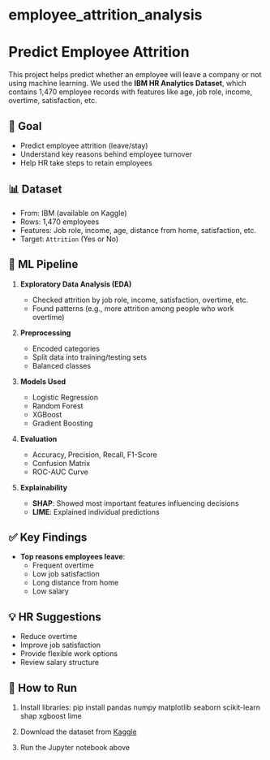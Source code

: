 # employee_attrition_analysis

# Predict Employee Attrition

This project helps predict whether an employee will leave a company or not using machine learning. We used the **IBM HR Analytics Dataset**, which contains 1,470 employee records with features like age, job role, income, overtime, satisfaction, etc.

## 🧠 Goal
- Predict employee attrition (leave/stay)
- Understand key reasons behind employee turnover
- Help HR take steps to retain employees

## 📊 Dataset
- From: IBM (available on Kaggle)
- Rows: 1,470 employees
- Features: Job role, income, age, distance from home, satisfaction, etc.
- Target: `Attrition` (Yes or No)

## 🔁 ML Pipeline

1. **Exploratory Data Analysis (EDA)**  
   - Checked attrition by job role, income, satisfaction, overtime, etc.
   - Found patterns (e.g., more attrition among people who work overtime)

2. **Preprocessing**
   - Encoded categories
   - Split data into training/testing sets
   - Balanced classes

3. **Models Used**
   - Logistic Regression
   - Random Forest
   - XGBoost
   - Gradient Boosting

4. **Evaluation**
   - Accuracy, Precision, Recall, F1-Score
   - Confusion Matrix
   - ROC-AUC Curve

5. **Explainability**
   - **SHAP**: Showed most important features influencing decisions
   - **LIME**: Explained individual predictions

## ✅ Key Findings

- **Top reasons employees leave**:
  - Frequent overtime
  - Low job satisfaction
  - Long distance from home
  - Low salary

## 💡 HR Suggestions

- Reduce overtime
- Improve job satisfaction
- Provide flexible work options
- Review salary structure

## 📎 How to Run

1. Install libraries:
pip install pandas numpy matplotlib seaborn scikit-learn shap xgboost lime

2. Download the dataset from [Kaggle](https://www.kaggle.com/pavansubhasht/ibm-hr-analytics-attrition-dataset)

3. Run the Jupyter notebook above 
